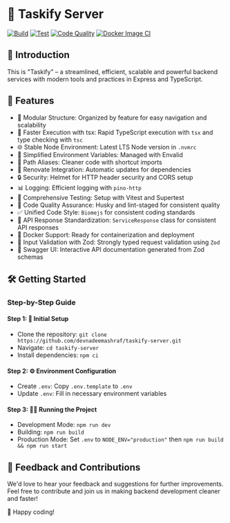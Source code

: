 # 🚀 Taskify Server

[![Build](https://github.com/devnadeemashraf/taskify-server/actions/workflows/build.yml/badge.svg)](https://github.com/devnadeemashraf/taskify-server/actions/workflows/build.yml)
[![Test](https://github.com/devnadeemashraf/taskify-server/actions/workflows/test.yml/badge.svg)](https://github.com/devnadeemashraf/taskify-server/actions/workflows/test.yml)
[![Code Quality](https://github.com/devnadeemashraf/taskify-server/actions/workflows/code-quality.yml/badge.svg)](https://github.com/devnadeemashraf/taskify-server/actions/workflows/code-quality.yml)
[![Docker Image CI](https://github.com/devnadeemashraf/taskify-server/actions/workflows/docker-image.yml/badge.svg)](https://github.com/devnadeemashraf/taskify-server/actions/workflows/docker-image.yml)

## 🌟 Introduction

This is "Taskify" – a streamlined, efficient, scalable and powerful backend services with modern tools and practices in Express and TypeScript.

## 🚀 Features

- 📁 Modular Structure: Organized by feature for easy navigation and scalability
- 💨 Faster Execution with tsx: Rapid TypeScript execution with `tsx` and type checking with `tsc`
- 🌐 Stable Node Environment: Latest LTS Node version in `.nvmrc`
- 🔧 Simplified Environment Variables: Managed with Envalid
- 🔗 Path Aliases: Cleaner code with shortcut imports
- 🔄 Renovate Integration: Automatic updates for dependencies
- 🔒 Security: Helmet for HTTP header security and CORS setup
- 📊 Logging: Efficient logging with `pino-http`
- 🧪 Comprehensive Testing: Setup with Vitest and Supertest
- 🔑 Code Quality Assurance: Husky and lint-staged for consistent quality
- ✅ Unified Code Style: `Biomejs` for consistent coding standards
- 📃 API Response Standardization: `ServiceResponse` class for consistent API responses
- 🐳 Docker Support: Ready for containerization and deployment
- 📝 Input Validation with Zod: Strongly typed request validation using `Zod`
- 🧩 Swagger UI: Interactive API documentation generated from Zod schemas

## 🛠️ Getting Started

### Step-by-Step Guide

#### Step 1: 🚀 Initial Setup

- Clone the repository: `git clone https://github.com/devnadeemashraf/taskify-server.git`
- Navigate: `cd taskify-server`
- Install dependencies: `npm ci`

#### Step 2: ⚙️ Environment Configuration

- Create `.env`: Copy `.env.template` to `.env`
- Update `.env`: Fill in necessary environment variables

#### Step 3: 🏃‍♂️ Running the Project

- Development Mode: `npm run dev`
- Building: `npm run build`
- Production Mode: Set `.env` to `NODE_ENV="production"` then `npm run build && npm run start`

## 🤝 Feedback and Contributions

We'd love to hear your feedback and suggestions for further improvements. Feel free to contribute and join us in making backend development cleaner and faster!

🎉 Happy coding!

